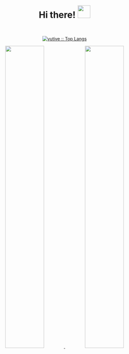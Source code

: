 <h1 align="center">
  Hi there!
  <img src="https://c.tenor.com/yGOEI_Z1jPYAAAAi/dinosandcomics-dinosaur.gif" width="40" height="40" />
</h1>



  <div>
      <br/>
        <p align="center">
          <a href="https://github.com/yutive/">
          <img src="https://github-readme-stats.vercel.app/api/top-langs/?username=yutive&langs_count=6&theme=dracula&layout=compact&hide_border=true" alt="yutive :: Top Langs" /></a>
        </p>
        <p align="center">
          <a href="https://github.com/1999AZZAR/">
          <img width="49.5%" src="https://github-readme-stats.vercel.app/api?username=yutive&show_icons=true&theme=dracula&hide_border=true" />
          <img width="49.5%" src="https://github-readme-streak-stats.herokuapp.com/?user=yutive&theme=dracula&hide_border=true" />
          </a>
       </p>
     <br>
  </div>   

